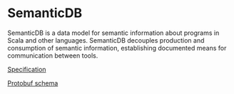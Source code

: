 # SemanticDB

SemanticDB is a data model for semantic information about programs in Scala and
other languages. SemanticDB decouples production and consumption of semantic information,
establishing documented means for communication between tools.

[Specification](semanticdb3/semanticdb3.md)

[Protobuf schema](semanticdb3/semanticdb3.proto)
